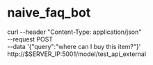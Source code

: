 # naive_faq_bot

curl --header "Content-Type: application/json" \
--request POST \
--data '{"query":"where can I buy this item?"}' \
 http://$SERVER_IP:5001/model/test_api_external
